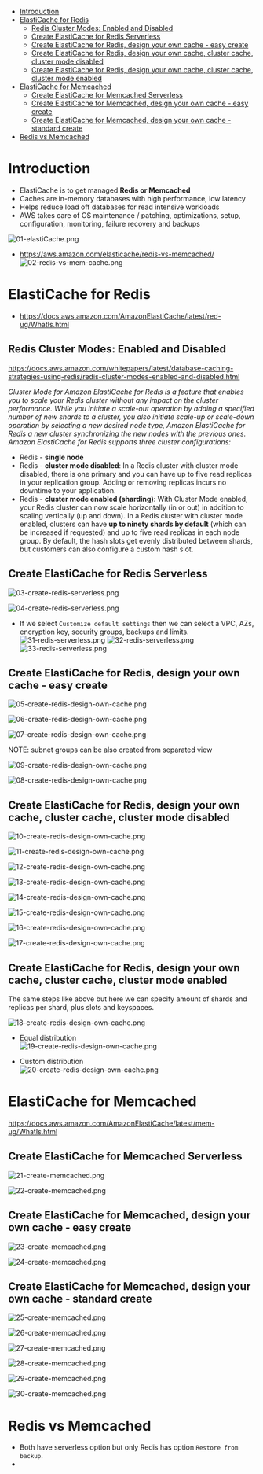 - [Introduction](#introduction)
- [ElastiCache for Redis](#elasticache-for-redis)
  - [Redis Cluster Modes: Enabled and Disabled](#redis-cluster-modes-enabled-and-disabled)
  - [Create ElastiCache for Redis Serverless](#create-elasticache-for-redis-serverless)
  - [Create ElastiCache for Redis, design your own cache - easy create](#create-elasticache-for-redis-design-your-own-cache---easy-create)
  - [Create ElastiCache for Redis, design your own cache, cluster cache, cluster mode disabled](#create-elasticache-for-redis-design-your-own-cache-cluster-cache-cluster-mode-disabled)
  - [Create ElastiCache for Redis, design your own cache, cluster cache, cluster mode enabled](#create-elasticache-for-redis-design-your-own-cache-cluster-cache-cluster-mode-enabled)
- [ElastiCache for Memcached](#elasticache-for-memcached)
  - [Create ElastiCache for Memcached Serverless](#create-elasticache-for-memcached-serverless)
  - [Create ElastiCache for Memcached, design your own cache - easy create](#create-elasticache-for-memcached-design-your-own-cache---easy-create)
  - [Create ElastiCache for Memcached, design your own cache - standard create](#create-elasticache-for-memcached-design-your-own-cache---standard-create)
- [Redis vs Memcached](#redis-vs-memcached)

# Introduction

* ElastiCache is to get managed **Redis or Memcached**
* Caches are in-memory databases with high performance, low latency
* Helps reduce load off databases for read intensive workloads
* AWS takes care of OS maintenance / patching, optimizations, setup, configuration, monitoring, failure recovery and backups

![01-elastiCache.png](./images/01-elastiCache.png)

* https://aws.amazon.com/elasticache/redis-vs-memcached/
  ![02-redis-vs-mem-cache.png](./images/02-redis-vs-mem-cache.png)

# ElastiCache for Redis

* https://docs.aws.amazon.com/AmazonElastiCache/latest/red-ug/WhatIs.html

## Redis Cluster Modes: Enabled and Disabled

https://docs.aws.amazon.com/whitepapers/latest/database-caching-strategies-using-redis/redis-cluster-modes-enabled-and-disabled.html

*Cluster Mode for Amazon ElastiCache for Redis is a feature that enables you to scale your Redis cluster without any impact on the cluster performance. While you initiate a scale-out operation by adding a specified number of new shards to a cluster, you also initiate scale-up or scale-down operation by selecting a new desired node type, Amazon ElastiCache for Redis a new cluster synchronizing the new nodes with the previous ones. Amazon ElastiCache for Redis supports three cluster configurations:*

* Redis - **single node**
* Redis - **cluster mode disabled**: In a Redis cluster with cluster mode disabled, there is one primary and you can have up to five read replicas in your replication group. Adding or removing replicas incurs no downtime to your application.
* Redis - **cluster mode enabled (sharding)**: With Cluster Mode enabled, your Redis cluster can now scale horizontally (in or out) in addition to scaling vertically (up and down). In a Redis cluster with cluster mode enabled, clusters can have **up to ninety shards by default** (which can be increased if requested) and up to five read replicas in each node group. By default, the hash slots get evenly distributed between shards, but customers can also configure a custom hash slot. 

## Create ElastiCache for Redis Serverless

![03-create-redis-serverless.png](./images/03-create-redis-serverless.png)

![04-create-redis-serverless.png](./images/04-create-redis-serverless.png)

* If we select `Customize default settings` then we can select a VPC, AZs, encryption key, security groups, backups and limits.
  ![31-redis-serverless.png](./images/31-redis-serverless.png)
  ![32-redis-serverless.png](./images/32-redis-serverless.png)
  ![33-redis-serverless.png](./images/33-redis-serverless.png)


## Create ElastiCache for Redis, design your own cache - easy create

![05-create-redis-design-own-cache.png](./images/05-create-redis-design-own-cache.png)

![06-create-redis-design-own-cache.png](./images/06-create-redis-design-own-cache.png)

![07-create-redis-design-own-cache.png](./images/07-create-redis-design-own-cache.png)

NOTE: subnet groups can be also created from separated view

![09-create-redis-design-own-cache.png](./images/09-create-redis-design-own-cache.png)

![08-create-redis-design-own-cache.png](./images/08-create-redis-design-own-cache.png)

## Create ElastiCache for Redis, design your own cache, cluster cache, cluster mode disabled

![10-create-redis-design-own-cache.png](./images/10-create-redis-design-own-cache.png)

![11-create-redis-design-own-cache.png](./images/11-create-redis-design-own-cache.png)

![12-create-redis-design-own-cache.png](./images/12-create-redis-design-own-cache.png)

![13-create-redis-design-own-cache.png](./images/13-create-redis-design-own-cache.png)

![14-create-redis-design-own-cache.png](./images/14-create-redis-design-own-cache.png)

![15-create-redis-design-own-cache.png](./images/15-create-redis-design-own-cache.png)

![16-create-redis-design-own-cache.png](./images/16-create-redis-design-own-cache.png)

![17-create-redis-design-own-cache.png](./images/17-create-redis-design-own-cache.png)

## Create ElastiCache for Redis, design your own cache, cluster cache, cluster mode enabled

The same steps like above but here we can specify amount of shards and replicas per shard, plus slots and keyspaces.

![18-create-redis-design-own-cache.png](./images/18-create-redis-design-own-cache.png)

* Equal distribution   
  ![19-create-redis-design-own-cache.png](./images/19-create-redis-design-own-cache.png)

* Custom distribution   
  ![20-create-redis-design-own-cache.png](./images/20-create-redis-design-own-cache.png)

# ElastiCache for Memcached

https://docs.aws.amazon.com/AmazonElastiCache/latest/mem-ug/WhatIs.html

## Create ElastiCache for Memcached Serverless

![21-create-memcached.png](./images/21-create-memcached.png)

![22-create-memcached.png](./images/22-create-memcached.png)

## Create ElastiCache for Memcached, design your own cache - easy create

![23-create-memcached.png](./images/23-create-memcached.png)

![24-create-memcached.png](./images/24-create-memcached.png)

## Create ElastiCache for Memcached, design your own cache - standard create

![25-create-memcached.png](./images/25-create-memcached.png)

![26-create-memcached.png](./images/26-create-memcached.png)

![27-create-memcached.png](./images/27-create-memcached.png)

![28-create-memcached.png](./images/28-create-memcached.png)

![29-create-memcached.png](./images/29-create-memcached.png)

![30-create-memcached.png](./images/30-create-memcached.png)

# Redis vs Memcached

* Both have serverless option but only Redis has option `Restore from backup`.
* 